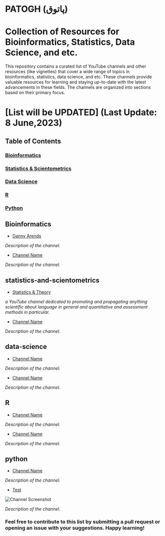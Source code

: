 # PATOGH (پاتوق)
# Collection of Resources for Bioinformatics, Statistics, Data Science, and etc. 

This repository contains a curated list of YouTube channels and other resources (like vignettes) that cover a wide range of topics in bioinformatics, statistics, data science, and etc. These channels provide valuable resources for learning and staying up-to-date with the latest advancements in these fields. The channels are organized into sections based on their primary focus.

# [List will be UPDATED] (Last Update: 8 June,2023)

## Table of Contents

### [Bioinformatics](#bioinformatics)
### [Statistics & Scientometrics](#statistics-and-scientometrics)
### [Data Science](#data-science)
### [R](#r)
### [Python](#python)


## Bioinformatics

- [Danny Arends](https://youtube.com/@DannyArends)

_Description of the channel._

- [Channel Name](https://www.youtube.com/channel-link)

_Description of the channel._


## statistics-and-scientometrics

- [Statistics & Theory](https://youtube.com/@VahidAryadoust)

_a YouTube channel dedicated to promoting and propagating anything scientific about language in general and quantitative and assessment methods in particular._

- [Channel Name](https://www.youtube.com/channel-link)

_Description of the channel._


## data-science

- [Channel Name](https://www.youtube.com/channel-link)

_Description of the channel._

- [Channel Name](https://www.youtube.com/channel-link)

_Description of the channel._


## R

- [Channel Name](https://www.youtube.com/channel-link)

_Description of the channel._

- [Channel Name](https://www.youtube.com/channel-link)

_Description of the channel._


## python

- [Channel Name](https://www.youtube.com/channel-link)

_Description of the channel._


- [Test](https://www.youtube.com/channel-link)

![Channel Screenshot](path/to/screenshot.png)

_Description of the channel._


### Feel free to contribute to this list by submitting a pull request or opening an issue with your suggestions. Happy learning!

